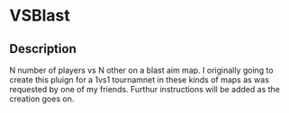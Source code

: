 # VSBlast

## Description
N number of players vs N other on a blast aim map.
I originally going to create this pluign for a 1vs1 tournamnet in these kinds of maps as was requested by one of my friends.
Furthur instructions will be added as the creation goes on.
